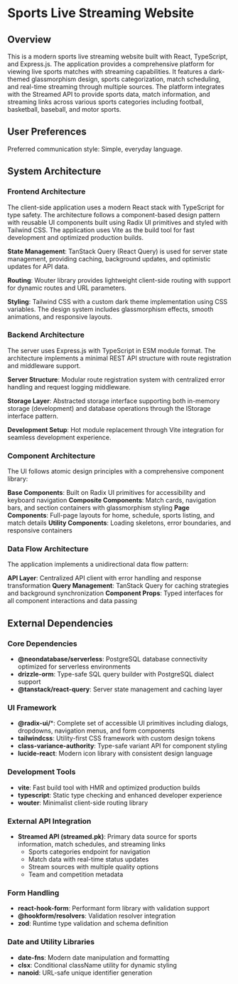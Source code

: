 # Sports Live Streaming Website

## Overview

This is a modern sports live streaming website built with React, TypeScript, and Express.js. The application provides a comprehensive platform for viewing live sports matches with streaming capabilities. It features a dark-themed glassmorphism design, sports categorization, match scheduling, and real-time streaming through multiple sources. The platform integrates with the Streamed API to provide sports data, match information, and streaming links across various sports categories including football, basketball, baseball, and motor sports.

## User Preferences

Preferred communication style: Simple, everyday language.

## System Architecture

### Frontend Architecture
The client-side application uses a modern React stack with TypeScript for type safety. The architecture follows a component-based design pattern with reusable UI components built using Radix UI primitives and styled with Tailwind CSS. The application uses Vite as the build tool for fast development and optimized production builds.

**State Management**: TanStack Query (React Query) is used for server state management, providing caching, background updates, and optimistic updates for API data.

**Routing**: Wouter library provides lightweight client-side routing with support for dynamic routes and URL parameters.

**Styling**: Tailwind CSS with a custom dark theme implementation using CSS variables. The design system includes glassmorphism effects, smooth animations, and responsive layouts.

### Backend Architecture
The server uses Express.js with TypeScript in ESM module format. The architecture implements a minimal REST API structure with route registration and middleware support.

**Server Structure**: Modular route registration system with centralized error handling and request logging middleware.

**Storage Layer**: Abstracted storage interface supporting both in-memory storage (development) and database operations through the IStorage interface pattern.

**Development Setup**: Hot module replacement through Vite integration for seamless development experience.

### Component Architecture
The UI follows atomic design principles with a comprehensive component library:

**Base Components**: Built on Radix UI primitives for accessibility and keyboard navigation
**Composite Components**: Match cards, navigation bars, and section containers with glassmorphism styling
**Page Components**: Full-page layouts for home, schedule, sports listing, and match details
**Utility Components**: Loading skeletons, error boundaries, and responsive containers

### Data Flow Architecture
The application implements a unidirectional data flow pattern:

**API Layer**: Centralized API client with error handling and response transformation
**Query Management**: TanStack Query for caching strategies and background synchronization
**Component Props**: Typed interfaces for all component interactions and data passing

## External Dependencies

### Core Dependencies
- **@neondatabase/serverless**: PostgreSQL database connectivity optimized for serverless environments
- **drizzle-orm**: Type-safe SQL query builder with PostgreSQL dialect support
- **@tanstack/react-query**: Server state management and caching layer

### UI Framework
- **@radix-ui/***: Complete set of accessible UI primitives including dialogs, dropdowns, navigation menus, and form components
- **tailwindcss**: Utility-first CSS framework with custom design tokens
- **class-variance-authority**: Type-safe variant API for component styling
- **lucide-react**: Modern icon library with consistent design language

### Development Tools
- **vite**: Fast build tool with HMR and optimized production builds
- **typescript**: Static type checking and enhanced developer experience
- **wouter**: Minimalist client-side routing library

### External API Integration
- **Streamed API (streamed.pk)**: Primary data source for sports information, match schedules, and streaming links
  - Sports categories endpoint for navigation
  - Match data with real-time status updates
  - Stream sources with multiple quality options
  - Team and competition metadata

### Form Handling
- **react-hook-form**: Performant form library with validation support
- **@hookform/resolvers**: Validation resolver integration
- **zod**: Runtime type validation and schema definition

### Date and Utility Libraries
- **date-fns**: Modern date manipulation and formatting
- **clsx**: Conditional className utility for dynamic styling
- **nanoid**: URL-safe unique identifier generation